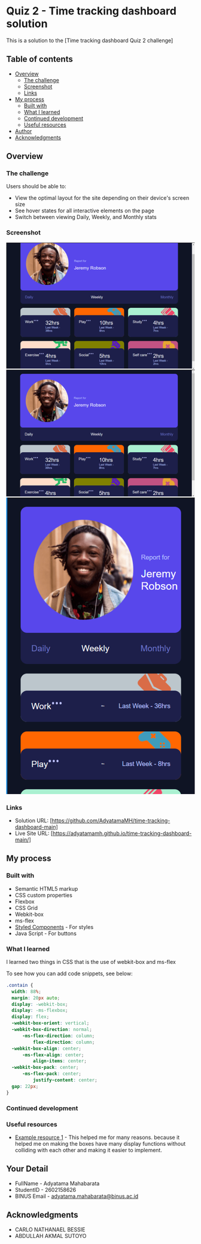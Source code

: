# Quiz 2 - Time tracking dashboard solution

This is a solution to the [Time tracking dashboard Quiz 2 challenge]

## Table of contents

- [Overview](#overview)
  - [The challenge](#the-challenge)
  - [Screenshot](#screenshot)
  - [Links](#links)
- [My process](#my-process)
  - [Built with](#built-with)
  - [What I learned](#what-i-learned)
  - [Continued development](#continued-development)
  - [Useful resources](#useful-resources)
- [Author](#author)
- [Acknowledgments](#acknowledgments)


## Overview

### The challenge

Users should be able to:

- View the optimal layout for the site depending on their device's screen size
- See hover states for all interactive elements on the page
- Switch between viewing Daily, Weekly, and Monthly stats

### Screenshot

![100](./design/Result1.png)
![100](./design/Result2.png)
![100](./design/Result3.png)



### Links

- Solution URL: [https://github.com/AdyatamaMH/time-tracking-dashboard-main]
- Live Site URL: [https://adyatamamh.github.io/time-tracking-dashboard-main/]

## My process

### Built with

- Semantic HTML5 markup
- CSS custom properties
- Flexbox
- CSS Grid
- Webkit-box
- ms-flex
- [Styled Components](https://styled-components.com/) - For styles
- Java Script - For buttons 


### What I learned

I learned two things in CSS that is the use of webkit-box and ms-flex

To see how you can add code snippets, see below:


```css
.contain {
  width: 88%;
  margin: 20px auto;
  display: -webkit-box;
  display: -ms-flexbox;
  display: flex;
  -webkit-box-orient: vertical;
  -webkit-box-direction: normal;
      -ms-flex-direction: column;
          flex-direction: column;
  -webkit-box-align: center;
      -ms-flex-align: center;
          align-items: center;
  -webkit-box-pack: center;
      -ms-flex-pack: center;
          justify-content: center;
  gap: 22px;
}
```

### Continued development

### Useful resources

- [Example resource 1](https://css-tricks.com/using-flexbox/) - This helped me for many reasons. because it helped me on making the boxes have many display functions without colliding with each other and making it easier to implement.



## Your Detail 

- FullName - Adyatama Mahabarata
- StudentID - 2602158626
- BINUS Email - adyatama.mahabarata@binus.ac.id

## Acknowledgments

- CARLO NATHANAEL BESSIE
- ABDULLAH AKMAL SUTOYO
